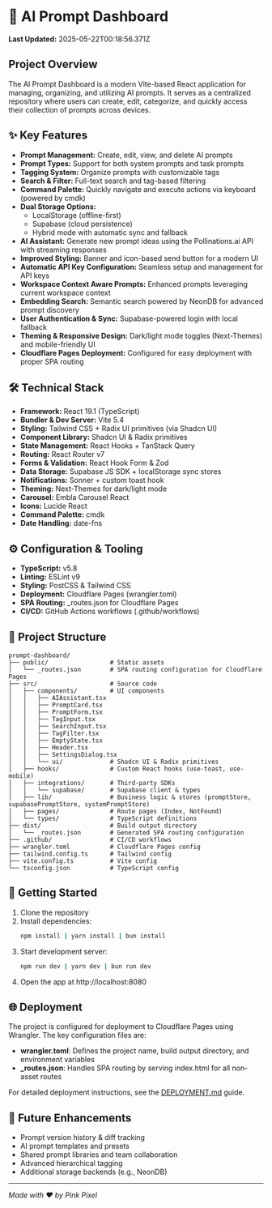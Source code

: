 # 🚀 AI Prompt Dashboard

**Last Updated:** 2025-05-22T00:18:56.371Z

## Project Overview

The AI Prompt Dashboard is a modern Vite-based React application for managing, organizing, and utilizing AI prompts. It serves as a centralized repository where users can create, edit, categorize, and quickly access their collection of prompts across devices.

## ✨ Key Features

- **Prompt Management:** Create, edit, view, and delete AI prompts
- **Prompt Types:** Support for both system prompts and task prompts
- **Tagging System:** Organize prompts with customizable tags
- **Search & Filter:** Full-text search and tag-based filtering
- **Command Palette:** Quickly navigate and execute actions via keyboard (powered by cmdk)
- **Dual Storage Options:**
  - LocalStorage (offline-first)
  - Supabase (cloud persistence)
  - Hybrid mode with automatic sync and fallback
- **AI Assistant:** Generate new prompt ideas using the Pollinations.ai API with streaming responses
- **Improved Styling:** Banner and icon-based send button for a modern UI
- **Automatic API Key Configuration:** Seamless setup and management for API keys
- **Workspace Context Aware Prompts:** Enhanced prompts leveraging current workspace context
- **Embedding Search:** Semantic search powered by NeonDB for advanced prompt discovery
- **User Authentication & Sync:** Supabase-powered login with local fallback
- **Theming & Responsive Design:** Dark/light mode toggles (Next-Themes) and mobile-friendly UI
- **Cloudflare Pages Deployment:** Configured for easy deployment with proper SPA routing

## 🛠️ Technical Stack

- **Framework:** React 19.1 (TypeScript)
- **Bundler & Dev Server:** Vite 5.4
- **Styling:** Tailwind CSS + Radix UI primitives (via Shadcn UI)
- **Component Library:** Shadcn UI & Radix primitives
- **State Management:** React Hooks + TanStack Query
- **Routing:** React Router v7
- **Forms & Validation:** React Hook Form & Zod
- **Data Storage:** Supabase JS SDK + localStorage sync stores
- **Notifications:** Sonner + custom toast hook
- **Theming:** Next-Themes for dark/light mode
- **Carousel:** Embla Carousel React
- **Icons:** Lucide React
- **Command Palette:** cmdk
- **Date Handling:** date-fns

## ⚙️ Configuration & Tooling

- **TypeScript:** v5.8
- **Linting:** ESLint v9
- **Styling:** PostCSS & Tailwind CSS
- **Deployment:** Cloudflare Pages (wrangler.toml)
- **SPA Routing:** _routes.json for Cloudflare Pages
- **CI/CD:** GitHub Actions workflows (.github/workflows)

## 📁 Project Structure

```
prompt-dashboard/
├── public/                 # Static assets
│   └── _routes.json        # SPA routing configuration for Cloudflare Pages
├── src/                    # Source code
│   ├── components/         # UI components
│   │   ├── AIAssistant.tsx
│   │   ├── PromptCard.tsx
│   │   ├── PromptForm.tsx
│   │   ├── TagInput.tsx
│   │   ├── SearchInput.tsx
│   │   ├── TagFilter.tsx
│   │   ├── EmptyState.tsx
│   │   ├── Header.tsx
│   │   ├── SettingsDialog.tsx
│   │   └── ui/             # Shadcn UI & Radix primitives
│   ├── hooks/              # Custom React hooks (use-toast, use-mobile)
│   ├── integrations/       # Third-party SDKs
│   │   └── supabase/       # Supabase client & types
│   ├── lib/                # Business logic & stores (promptStore, supabasePromptStore, systemPromptStore)
│   ├── pages/              # Route pages (Index, NotFound)
│   └── types/              # TypeScript definitions
├── dist/                   # Build output directory
│   └── _routes.json        # Generated SPA routing configuration
├── .github/                # CI/CD workflows
├── wrangler.toml           # Cloudflare Pages config
├── tailwind.config.ts      # Tailwind config
├── vite.config.ts          # Vite config
└── tsconfig.json           # TypeScript config
```

## 🚀 Getting Started

1. Clone the repository
2. Install dependencies:
   ```bash
   npm install | yarn install | bun install
   ```
3. Start development server:
   ```bash
   npm run dev | yarn dev | bun run dev
   ```
4. Open the app at http://localhost:8080

## 🌐 Deployment

The project is configured for deployment to Cloudflare Pages using Wrangler. The key configuration files are:

- **wrangler.toml**: Defines the project name, build output directory, and environment variables
- **_routes.json**: Handles SPA routing by serving index.html for all non-asset routes

For detailed deployment instructions, see the [DEPLOYMENT.md](DEPLOYMENT.md) guide.

## 🔮 Future Enhancements

- Prompt version history & diff tracking
- AI prompt templates and presets
- Shared prompt libraries and team collaboration
- Advanced hierarchical tagging
- Additional storage backends (e.g., NeonDB)

---
*Made with ❤️ by Pink Pixel*
